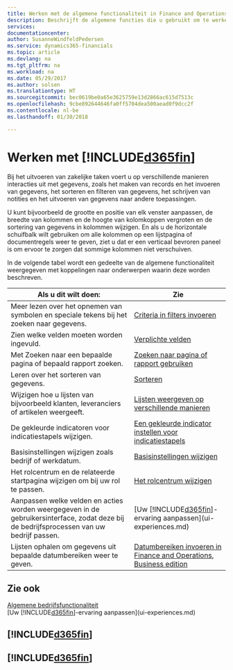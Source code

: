 ```yaml
---
title: Werken met de algemene functionaliteit in Finance and Operations, Business edition | Microsoft Docs
description: Beschrijft de algemene functies die u gebruikt om te werken met gegevens in Finance and Operations, Business edition, zoals waarden invoeren, gegevens sorteren en weergaven wijzigen.
services: 
documentationcenter: 
author: SusanneWindfeldPedersen
ms.service: dynamics365-financials
ms.topic: article
ms.devlang: na
ms.tgt_pltfrm: na
ms.workload: na
ms.date: 05/29/2017
ms.author: solsen
ms.translationtype: HT
ms.sourcegitcommit: bec0619be0a65e3625759e13d2866ac615d7513c
ms.openlocfilehash: 9cbe892644646fa0ff5704dea500aead0f9dcc2f
ms.contentlocale: nl-be
ms.lasthandoff: 01/30/2018

---
```

# <a name="working-with-included365finincludesd365finmdmd"></a>Werken met [!INCLUDE[d365fin](includes/d365fin_md.md)]
Bij het uitvoeren van zakelijke taken voert u op verschillende manieren interacties uit met gegevens, zoals het maken van records en het invoeren van gegevens, het sorteren en filteren van gegevens, het schrijven van notities en het uitvoeren van gegevens naar andere toepassingen.

U kunt bijvoorbeeld de grootte en positie van elk venster aanpassen, de breedte van kolommen en de hoogte van kolomkoppen vergroten en de sortering van gegevens in kolommen wijzigen. En als u de horizontale schuifbalk wilt gebruiken om alle kolommen op een lijstpagina of documentregels weer te geven, ziet u dat er een verticaal bevroren paneel is om ervoor te zorgen dat sommige kolommen niet verschuiven.

In de volgende tabel wordt een gedeelte van de algemene functionaliteit weergegeven met koppelingen naar onderwerpen waarin deze worden beschreven.

| Als u dit wilt doen: | Zie |
| --- | --- |
| Meer lezen over het opnemen van symbolen en speciale tekens bij het zoeken naar gegevens. |[Criteria in filters invoeren](ui-enter-criteria-filters.md) |
| Zien welke velden moeten worden ingevuld. |[Verplichte velden](ui-mandatory-fields.md) |
| Met Zoeken naar een bepaalde pagina of bepaald rapport zoeken. |[Zoeken naar pagina of rapport gebruiken](ui-search.md) |
| Leren over het sorteren van gegevens. |[Sorteren](ui-sorting.md) |
| Wijzigen hoe u lijsten van bijvoorbeeld klanten, leveranciers of artikelen weergeeft. |[Lijsten weergeven op verschillende manieren](across-display-lists-different-views.md) |
| De gekleurde indicatoren voor indicatiestapels wijzigen. |[Een gekleurde indicator instellen voor indicatiestapels](ui-how-setup-colored-indicator-cues.md) |
| Basisinstellingen wijzigen zoals bedrijf of werkdatum. |[Basisinstellingen wijzigen](ui-change-basic-settings.md) |
| Het rolcentrum en de relateerde startpagina wijzigen om bij uw rol te passen. |[Het rolcentrum wijzigen](change-role.md) |
| Aanpassen welke velden en acties worden weergegeven in de gebruikersinterface, zodat deze bij de bedrijfsprocessen van uw bedrijf passen. |[Uw [!INCLUDE[d365fin](includes/d365fin_md.md)]-ervaring aanpassen](ui-experiences.md) |
| Lijsten ophalen om gegevens uit bepaalde datumbereiken weer te geven. |[Datumbereiken invoeren in Finance and Operations, Business edition](ui-enter-date-ranges.md) |

## <a name="see-also"></a>Zie ook
[Algemene bedrijfsfunctionaliteit](ui-across-business-areas.md)  
[Uw [!INCLUDE[d365fin](includes/d365fin_md.md)]-ervaring aanpassen](ui-experiences.md)  

## [!INCLUDE[d365fin](includes/free_trial_md.md)]  
## [!INCLUDE[d365fin](includes/training_link_md.md)]

